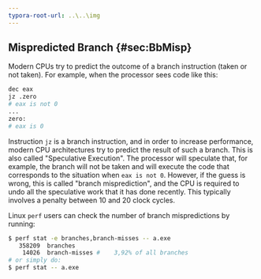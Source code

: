```yaml
---
typora-root-url: ..\..\img
---
```


## Mispredicted Branch {#sec:BbMisp}

Modern CPUs try to predict the outcome of a branch instruction (taken or not taken). For example, when the processor sees code like this:

```bash
dec eax
jz .zero
# eax is not 0
...
zero:
# eax is 0
```

Instruction `jz` is a branch instruction, and in order to increase performance, modern CPU architectures try to predict the result of such a branch. This is also called "Speculative Execution". The processor will speculate that, for example, the branch will not be taken and will execute the code that corresponds to the situation when `eax is not 0`. However, if the guess is wrong, this is called "branch misprediction", and the CPU is required to undo all the speculative work that it has done recently. This typically involves a penalty between 10 and 20 clock cycles.

Linux `perf` users can check the number of branch mispredictions by running:

```bash
$ perf stat -e branches,branch-misses -- a.exe
   358209  branches
    14026  branch-misses #    3,92% of all branches        
# or simply do:
$ perf stat -- a.exe
```
